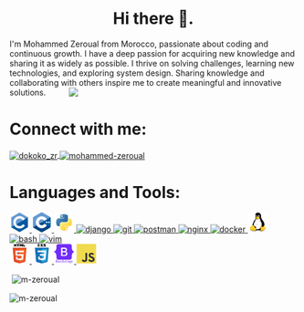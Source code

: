 








<h1 align="center">Hi there 👋.</h1>
<div>
  I'm Mohammed Zeroual from Morocco, passionate about coding and continuous growth. I have a deep passion for acquiring new knowledge and sharing it as widely as possible. I thrive on solving challenges, learning new technologies, and exploring system design. Sharing knowledge and collaborating with others inspire me to create meaningful and innovative solutions.
  
<img align="right" width="400" src="https://www.sarvika.com/wp-content/uploads/2021/03/Backend-Developer-Python-GIF-Dribble.gif">
<!--
What I'm focusing on:
  <ul>
    <li>Currently improving my scripting skills:</li>
    <ul>
        <li><img src="https://encrypted-tbn0.gstatic.com/images?q=tbn:ANd9GcTXrx1BUm16Q7X-Da5ZEGpM7-5rkrenT3uI5yEqmZdLcA&s" width="18px" height="18px"> Python,
        <img src="https://user-images.githubusercontent.com/38081852/87240002-bcc55000-c3eb-11ea-8dcd-050031c509b4.png" width="17px" height="17px"> Bash script, 
        <img src="https://cdn.icon-icons.com/icons2/46/PNG/128/linux_penguin_animal_9362.png" width="18px" height="18px"> Linux.</li>
    </ul>
  </ul>
-->
</div>

<div>
  <h1> Connect with me: </h1>
  <div align="left">
    <a href="https://x.com/_dokoko" target="blank">
      <img align="center" src="https://raw.githubusercontent.com/rahuldkjain/github-profile-readme-generator/master/src/images/icons/Social/twitter.svg" alt="dokoko_zr" height="30" width="40" />
    </a>
    <a href="https://www.linkedin.com/in/mohammed-zeroual-aab7b0229/" target="blank">
      <img align="center" src="https://raw.githubusercontent.com/rahuldkjain/github-profile-readme-generator/master/src/images/icons/Social/linked-in-alt.svg" alt="mohammed-zeroual" height="30" width="40" />
    </a>
  </div>
  
  <h1> Languages and Tools: </h1>
  <div>
    <a href="https://www.cprogramming.com/" target="_blank" rel="noreferrer">
      <img src="https://raw.githubusercontent.com/devicons/devicon/master/icons/c/c-original.svg" alt="c" width="35" height="35"/>
    </a>
    <a href="https://isocpp.org/" target="_blank" rel="noreferrer">
      <img src="https://raw.githubusercontent.com/devicons/devicon/master/icons/cplusplus/cplusplus-original.svg" alt="cplusplus" width="35" height="35"/>
    </a>
    <a href="https://www.python.org" target="_blank" rel="noreferrer">
      <img src="https://raw.githubusercontent.com/devicons/devicon/master/icons/python/python-original.svg" alt="python" width="35" height="35"/>
    </a>
    <a href="https://www.djangoproject.com/" target="_blank" rel="noreferrer">
      <img src="https://www.vectorlogo.zone/logos/djangoproject/djangoproject-icon.svg" alt="django" width="35" height="35"/>
    </a>
    <a href="https://git-scm.com/" target="_blank" rel="noreferrer">
      <img src="https://www.vectorlogo.zone/logos/git-scm/git-scm-icon.svg" alt="git" width="35" height="35"/>
    </a>
    <a href="https://www.postman.com/" target="_blank" rel="noreferrer">
      <img src="https://www.vectorlogo.zone/logos/getpostman/getpostman-icon.svg" alt="postman" width="35" height="35"/>
    </a>
    <a href="https://www.nginx.com/" target="_blank" rel="noreferrer">
        <img src="https://www.vectorlogo.zone/logos/nginx/nginx-icon.svg" alt="nginx" width="35" height="35"/>
    </a>
    <a href="https://www.docker.com/" target="_blank" rel="noreferrer">
        <img src="https://www.vectorlogo.zone/logos/docker/docker-icon.svg" alt="docker" width="35" height="35"/>
    </a>
    <a href="https://www.linux.org/" target="_blank" rel="noreferrer">
      <img src="https://raw.githubusercontent.com/devicons/devicon/master/icons/linux/linux-original.svg" alt="linux" width="35" height="35"/>
    </a>
    <a href="https://www.gnu.org/software/bash/" target="_blank" rel="noreferrer">
      <img src="https://www.vectorlogo.zone/logos/gnu_bash/gnu_bash-icon.svg" alt="bash" width="35" height="35"/>
    </a>
    <a href="https://www.vim.org/" target="_blank" rel="noreferrer">
      <img src="https://www.vectorlogo.zone/logos/vim/vim-icon.svg" alt="vim" width="35" height="35"/>
    </a>
    </br>
    <a href="https://www.w3.org/html/" target="_blank" rel="noreferrer">
      <img src="https://raw.githubusercontent.com/devicons/devicon/master/icons/html5/html5-original-wordmark.svg" alt="html5" width="35" height="35"/>
    </a>
    <a href="https://www.w3schools.com/css/" target="_blank" rel="noreferrer">
      <img src="https://raw.githubusercontent.com/devicons/devicon/master/icons/css3/css3-original-wordmark.svg" alt="css3" width="35" height="35"/>
    </a>
    <a href="https://getbootstrap.com" target="_blank" rel="noreferrer">
      <img src="https://raw.githubusercontent.com/devicons/devicon/master/icons/bootstrap/bootstrap-plain-wordmark.svg" alt="bootstrap" width="35" height="35"/>
    </a>
    <a href="https://www.javascript.com/" target="_blank" rel="noreferrer">
      <img src="https://raw.githubusercontent.com/devicons/devicon/master/icons/javascript/javascript-original.svg" alt="javascript" width="35" height="35"/>
    </a>
  </div>
</div>

<p>&nbsp;<img align="center" src="https://github-readme-stats.vercel.app/api?username=m-zeroual&show_icons=true&locale=en" alt="m-zeroual" /></p>
<p><img align="center" src="https://github-readme-streak-stats.herokuapp.com/?user=m-zeroual&" alt="m-zeroual" /></p>
